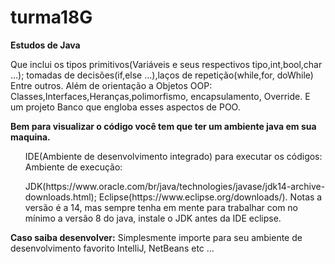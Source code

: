 # turma18G
<b>Estudos de Java</b> 

Que inclui os tipos primitivos(Variáveis e seus respectivos tipo,int,bool,char ...);
tomadas de decisões(if,else ...),laços de repetição(while,for, doWhile) 
Entre outros.
Além de orientação a Objetos OOP: Classes,Interfaces,Heranças,polimorfismo, encapsulamento, Override.
E um projeto Banco que engloba esses aspectos de POO.

<b>Bem para visualizar o código você tem que ter um ambiente java em sua maquina.</b>

<ul>IDE(Ambiente de desenvolvimento integrado) para executar os códigos:
Ambiente de execução:</ul>
<ul>JDK(https://www.oracle.com/br/java/technologies/javase/jdk14-archive-downloads.html);
Eclipse(https://www.eclipse.org/downloads/). Notas a versão é a 14, mas sempre tenha em mente para trabalhar com no mínimo a versão 8 do java, instale o JDK antes da IDE eclipse.</ul>
<b>Caso saiba desenvolver:</b>
Simplesmente importe para seu ambiente de desenvolvimento favorito IntelliJ, NetBeans etc ... 
